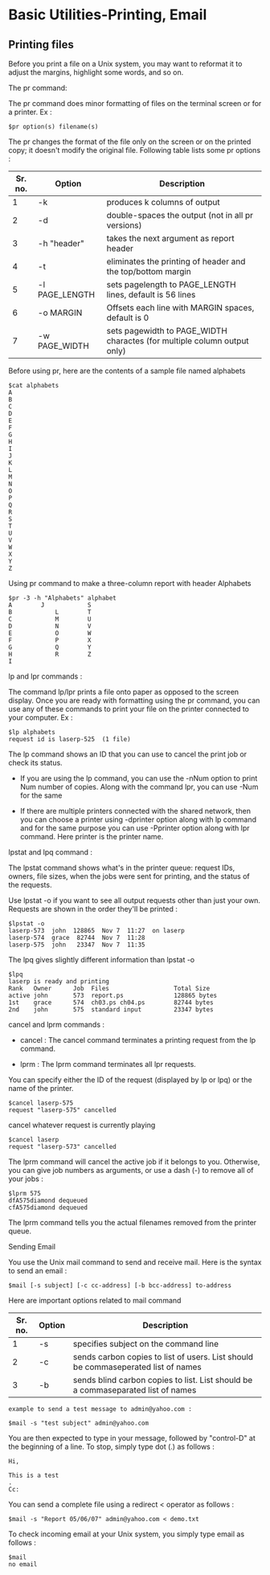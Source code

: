 # Basic Utilities-Printing, Email

## Printing files

Before you print a file on a Unix system, you may want to reformat it to adjust the margins,
highlight some words, and so on.

   The pr command:

   The pr command does minor formatting of files on the terminal screen or for a printer. Ex :

    $pr option(s) filename(s)

   The pr changes the format of the file only on the screen or on the printed copy; it doesn't 
   modify the original file. Following table lists some pr options :

   | Sr. no. | Option | Description |
   |---|---|---|
   | 1 | -k | produces k columns of output |
   | 2 | -d | double-spaces the output (not in all pr versions) |
   | 3 | -h "header" | takes the next argument as report header |
   | 4 | -t | eliminates the printing of header and the top/bottom margin |
   | 5 | -l PAGE_LENGTH | sets pagelength to PAGE_LENGTH lines, default is 56 lines |
   | 6 | -o MARGIN | Offsets each line with MARGIN spaces, default is 0 |
   | 7 | -w PAGE_WIDTH | sets pagewidth to PAGE_WIDTH charactes (for multiple column output only) |

   Before using pr, here are the contents of a sample file named alphabets

    $cat alphabets
    A
    B
    C
    D
    E
    F
    G
    H
    I
    J
    K
    L
    M
    N
    O
    P
    Q
    R
    S
    T
    U
    V
    W
    X
    Y
    Z

   Using pr command to make a three-column report with header Alphabets

    $pr -3 -h "Alphabets" alphabet
    A    	 J    	      S
    B	         L	      T
    C	         M	      U
    D	         N	      V
    E	         O	      W
    F	         P	      X
    G	         Q	      Y
    H	         R	      Z
    I

   lp and lpr commands :

   The command lp/lpr prints a file onto paper as opposed to the screen display.
   Once you are ready with formatting using the pr command, you can use any of these
   commands to print your file on the printer connected to your computer. Ex :

    $lp alphabets
    request id is laserp-525  (1 file)

   The lp command shows an ID that you can use to cancel the print job or check its status.

   * If you are using the lp command, you can use the -nNum option to print Num number of copies.
     Along with the command lpr, you can use -Num for the same

   * If there are multiple printers connected with the shared network, then you can choose a printer
     using -dprinter option along with lp command and for the same purpose you can use -Pprinter option
     along with lpr command. Here printer is the printer name.

   lpstat and lpq command :

   The lpstat command shows what's in the printer queue: request IDs, owners, file sizes, when the jobs 
   were sent for printing, and the status of the requests.

   Use lpstat -o if you want to see all output requests other than just your own.
   Requests are shown in the order they'll be printed :

    $lpstat -o
    laserp-573  john  128865  Nov 7  11:27  on laserp
    laserp-574  grace  82744  Nov 7  11:28
    laserp-575  john   23347  Nov 7  11:35

   The lpq gives slightly different information than lpstat -o 

    $lpq
    laserp is ready and printing
    Rank   Owner      Job  Files                  Total Size
    active john       573  report.ps              128865 bytes
    1st    grace      574  ch03.ps ch04.ps        82744 bytes
    2nd    john       575  standard input         23347 bytes

   cancel and lprm commands :

   * cancel : The cancel command terminates a printing request from the lp command.

   * lprm : The lprm command terminates all lpr requests.

   You can specify either the ID of the request (displayed by lp or lpq) or the name of the printer.

    $cancel laserp-575
    request "laserp-575" cancelled

   cancel whatever request is currently playing

    $cancel laserp
    request "laserp-573" cancelled

   The lprm command will cancel the active job if it belongs to you. Otherwise, you can give job numbers
   as arguments, or use a dash (-) to remove all of your jobs :

    $lprm 575
    dfA575diamond dequeued
    cfA575diamond dequeued

   The lprm command tells you the actual filenames removed from the printer queue.

   Sending Email

   You use the Unix mail command to send and receive mail. Here is the syntax to send an email :

    $mail [-s subject] [-c cc-address] [-b bcc-address] to-address

   Here are important options related to mail command

   | Sr. no. | Option | Description |
   |---|---|---|
   | 1 | -s | specifies subject on the command line |
   | 2 | -c | sends carbon copies to list of users. List should be commaseperated list of names |
   | 3 | -b | sends blind carbon copies to list. List should be a commaseparated list of names |

    example to send a test message to admin@yahoo.com : 

    $mail -s "test subject" admin@yahoo.com

   You are then expected to type in your message, followed by "control-D" at the beginning of a line.
   To stop, simply type dot (.) as follows :

    Hi,

    This is a test
    .
    Cc: 

   You can send a complete file using a redirect < operator as follows :

    $mail -s "Report 05/06/07" admin@yahoo.com < demo.txt

   To check incoming email at your Unix system, you simply type email as follows :

    $mail
    no email
















   

